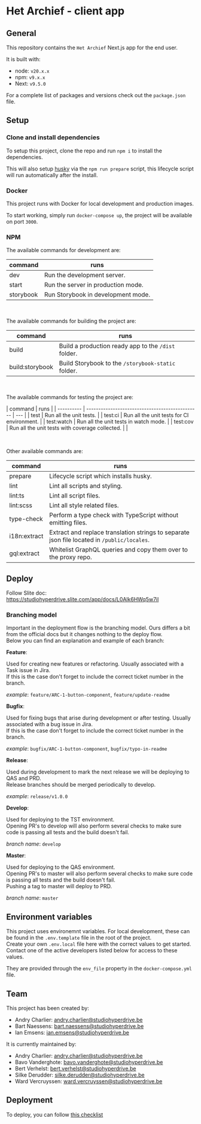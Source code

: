 # Het Archief - client app

## General

This repository contains the `Het Archief` Next.js app for the end user.

It is built with:

- node: `v20.x.x`
- npm: `v9.x.x`
- Next: `v9.5.0`

For a complete list of packages and versions check out the `package.json` file.

## Setup

### Clone and install dependencies

To setup this project, clone the repo and run `npm i` to install the dependencies.

This will also setup [husky](https://github.com/typicode/husky) via the `npm run prepare` script, this lifecycle script
will run automatically after the install.

### Docker

This project runs with Docker for local development and production images.

To start working, simply run `docker-compose up`, the project will be available on port `3000`.

### NPM

The available commands for development are:

| command   | runs                               |
|-----------|------------------------------------|
| dev       | Run the development server.        |
| start     | Run the server in production mode. |
| storybook | Run Storybook in development mode. |

<br>

The available commands for building the project are:

| command         | runs                                                |
|-----------------|-----------------------------------------------------|
| build           | Build a production ready app to the `/dist` folder. |
| build:storybook | Build Storybook to the `/storybook-static` folder.  |

<br>

The available commands for testing the project are:

| command | runs |
| ---------- | ----------------------------------------------- | --- |
| test | Run all the unit tests. |
| test:ci | Run all the unit tests for CI environment. |
| test:watch | Run all the unit tests in watch mode. |
| test:cov | Run all the unit tests with coverage collected. | |

<br>

Other available commands are:

| command      | runs                                                                                        |
|--------------|---------------------------------------------------------------------------------------------|
| prepare      | Lifecycle script which installs husky.                                                      |
| lint         | Lint all scripts and styling.                                                               |
| lint:ts      | Lint all script files.                                                                      |
| lint:scss    | Lint all style related files.                                                               |
| type-check   | Perform a type check with TypeScript without emitting files.                                |
| i18n:extract | Extract and replace translation strings to separate json file located in `/public/locales`. |
| gql:extract  | Whitelist GraphQL queries and copy them over to the proxy repo.                             |

## Deploy

Follow Slite doc: https://studiohyperdrive.slite.com/app/docs/L0Alk6HWq5w7il

### Branching model

Important in the deployment flow is the branching model. Ours differs a bit from the official docs but it changes
nothing to the deploy flow.  
Below you can find an explanation and example of each branch:

**Feature**:

Used for creating new features or refactoring. Usually associated with a Task issue in Jira.  
If this is the case don't forget to include the correct ticket number in the branch.

_example_: `feature/ARC-1-button-component`, `feature/update-readme`

**Bugfix**:

Used for fixing bugs that arise during development or after testing. Usually associated with a bug issue in Jira.  
If this is the case don't forget to include the correct ticket number in the branch.

_example_: `bugfix/ARC-1-button-component`, `bugfix/typo-in-readme`

**Release**:

Used during development to mark the next release we will be deploying to QAS and PRD.  
Release branches should be merged periodically to develop.

_example_: `release/v1.0.0`

**Develop**:

Used for deploying to the TST environment.  
Opening PR's to develop will also perform several checks to make sure code is passing all tests and the build doesn't
fail.

_branch name_: `develop`

**Master**:

Used for deploying to the QAS environment.  
Opening PR's to master will also perform several checks to make sure code is passing all tests and the build doesn't
fail.  
Pushing a tag to master will deploy to PRD.

_branch name_: `master`

## Environment variables

This project uses environemnt variables. For local development, these can be found in the
`.env.template` file in the root of the project.  
Create your own `.env.local` file here with the correct values to get started. Contact one of the active developers
listed below for access to these values.

They are provided through the `env_file` property in the `docker-compose.yml` file.

## Team

This project has been created by:

- Andry Charlier: andry.charlier@studiohyperdrive.be
- Bart Naessens: bart.naessens@studiohyperdrive.be
- Ian Emsens: ian.emsens@studiohyperdrive.be

It is currently maintained by:

- Andry Charlier: andry.charlier@studiohyperdrive.be
- Bavo Vanderghote: bavo.vanderghote@studiohyperdrive.be
- Bert Verhelst: bert.verhelst@studiohyperdrive.be
- Silke Derudder: silke.derudder@studiohyperdrive.be
- Ward Vercruyssen: ward.vercruyssen@studiohyperdrive.be

## Deployment

To deploy, you can follow [this checklist](https://studiohyperdrive.slite.com/app/docs/L0Alk6HWq5w7il)
